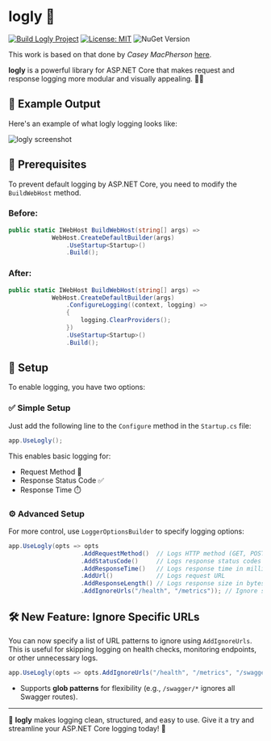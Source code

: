 # logly 🚀

[![Build Logly Project](https://github.com/bolorundurowb/logly/actions/workflows/build.yml/badge.svg)](https://github.com/bolorundurowb/logly/actions/workflows/build.yml)  [![License: MIT](https://img.shields.io/badge/License-MIT-yellow.svg)](LICENSE) ![NuGet Version](https://img.shields.io/nuget/v/logly)


This work is based on that done by _Casey MacPherson_ [here](https://www.codedad.net/2017/08/26/asp-net-core-2-response-logging-2/).

**logly** is a powerful library for ASP.NET Core that makes request and response logging more modular and visually appealing. 📝✨

## 📸 Example Output
Here's an example of what logly logging looks like:

![logly screenshot](https://res.cloudinary.com/dg2dgzbt4/image/upload/v1530508697/logly_bittgm.png)

## 🔧 Prerequisites
To prevent default logging by ASP.NET Core, you need to modify the `BuildWebHost` method.

### Before:
```csharp
public static IWebHost BuildWebHost(string[] args) =>
            WebHost.CreateDefaultBuilder(args)
                .UseStartup<Startup>()
                .Build();
```

### After:
```csharp
public static IWebHost BuildWebHost(string[] args) =>
            WebHost.CreateDefaultBuilder(args)
                .ConfigureLogging((context, logging) =>
                {
                    logging.ClearProviders();
                })
                .UseStartup<Startup>()
                .Build();
```

## 🚀 Setup
To enable logging, you have two options:

### ✅ Simple Setup
Just add the following line to the `Configure` method in the `Startup.cs` file:
```csharp
app.UseLogly();
```
This enables basic logging for:
- Request Method 📝
- Response Status Code ✅
- Response Time ⏱️

### ⚙️ Advanced Setup
For more control, use `LoggerOptionsBuilder` to specify logging options:
```csharp
app.UseLogly(opts => opts
                    .AddRequestMethod()  // Logs HTTP method (GET, POST, etc.)
                    .AddStatusCode()     // Logs response status codes (200, 404, etc.)
                    .AddResponseTime()   // Logs response time in milliseconds
                    .AddUrl()            // Logs request URL
                    .AddResponseLength() // Logs response size in bytes
                    .AddIgnoreUrls("/health", "/metrics")); // Ignore specific URLs
```

## 🛠️ New Feature: Ignore Specific URLs
You can now specify a list of URL patterns to ignore using `AddIgnoreUrls`. This is useful for skipping logging on health checks, monitoring endpoints, or other unnecessary logs.
```csharp
app.UseLogly(opts => opts.AddIgnoreUrls("/health", "/metrics", "/swagger/*"));
```
- Supports **glob patterns** for flexibility (e.g., `/swagger/*` ignores all Swagger routes).

---
🚀 **logly** makes logging clean, structured, and easy to use. Give it a try and streamline your ASP.NET Core logging today! 🚀

